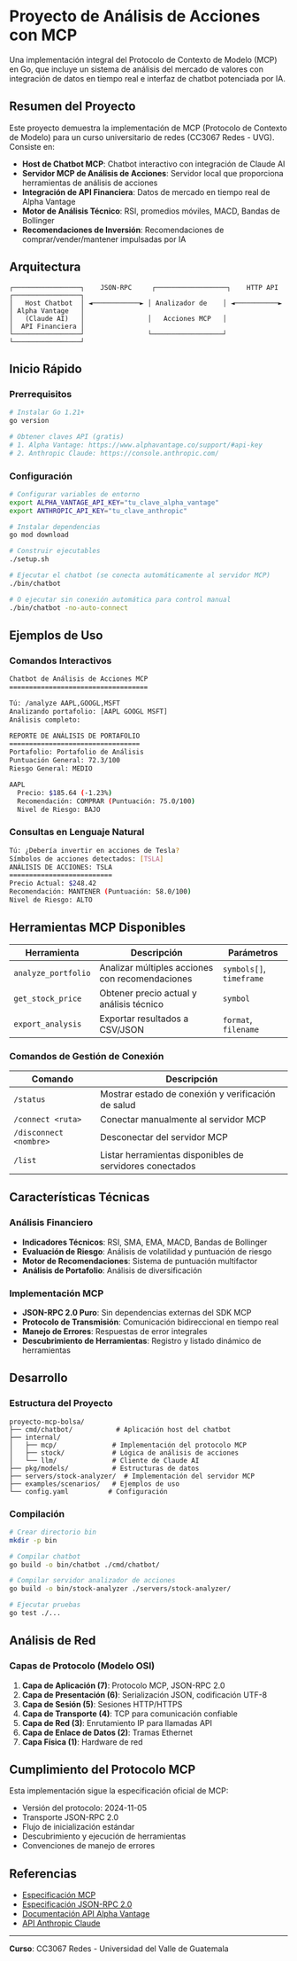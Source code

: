 # Proyecto de Análisis de Acciones con MCP

Una implementación integral del Protocolo de Contexto de Modelo (MCP) en Go, que incluye un sistema de análisis del mercado de valores con integración de datos en tiempo real e interfaz de chatbot potenciada por IA.

## Resumen del Proyecto

Este proyecto demuestra la implementación de MCP (Protocolo de Contexto de Modelo) para un curso universitario de redes (CC3067 Redes - UVG). Consiste en:

- **Host de Chatbot MCP**: Chatbot interactivo con integración de Claude AI
- **Servidor MCP de Análisis de Acciones**: Servidor local que proporciona herramientas de análisis de acciones
- **Integración de API Financiera**: Datos de mercado en tiempo real de Alpha Vantage
- **Motor de Análisis Técnico**: RSI, promedios móviles, MACD, Bandas de Bollinger
- **Recomendaciones de Inversión**: Recomendaciones de comprar/vender/mantener impulsadas por IA

## Arquitectura

```
┌─────────────────┐    JSON-RPC     ┌──────────────────┐    HTTP API    ┌─────────────────┐
│   Host Chatbot  │ ◄────────────► │ Analizador de    │ ◄───────────► │ Alpha Vantage   │
│   (Claude AI)   │                │   Acciones MCP   │                │  API Financiera │
└─────────────────┘                └──────────────────┘                └─────────────────┘
```

## Inicio Rápido

### Prerrequisitos

```bash
# Instalar Go 1.21+
go version

# Obtener claves API (gratis)
# 1. Alpha Vantage: https://www.alphavantage.co/support/#api-key
# 2. Anthropic Claude: https://console.anthropic.com/
```

### Configuración

```bash
# Configurar variables de entorno
export ALPHA_VANTAGE_API_KEY="tu_clave_alpha_vantage"
export ANTHROPIC_API_KEY="tu_clave_anthropic"

# Instalar dependencias
go mod download

# Construir ejecutables
./setup.sh

# Ejecutar el chatbot (se conecta automáticamente al servidor MCP)
./bin/chatbot

# O ejecutar sin conexión automática para control manual
./bin/chatbot -no-auto-connect
```

## Ejemplos de Uso

### Comandos Interactivos

```bash
Chatbot de Análisis de Acciones MCP
===================================

Tú: /analyze AAPL,GOOGL,MSFT
Analizando portafolio: [AAPL GOOGL MSFT]
Análisis completo:

REPORTE DE ANÁLISIS DE PORTAFOLIO
=================================
Portafolio: Portafolio de Análisis
Puntuación General: 72.3/100
Riesgo General: MEDIO

AAPL
  Precio: $185.64 (-1.23%)
  Recomendación: COMPRAR (Puntuación: 75.0/100)
  Nivel de Riesgo: BAJO
```

### Consultas en Lenguaje Natural

```bash
Tú: ¿Debería invertir en acciones de Tesla?
Símbolos de acciones detectados: [TSLA]
ANÁLISIS DE ACCIONES: TSLA
==========================
Precio Actual: $248.42
Recomendación: MANTENER (Puntuación: 58.0/100)
Nivel de Riesgo: ALTO
```

## Herramientas MCP Disponibles

| Herramienta | Descripción | Parámetros |
|-------------|-------------|------------|
| `analyze_portfolio` | Analizar múltiples acciones con recomendaciones | `symbols[]`, `timeframe` |
| `get_stock_price` | Obtener precio actual y análisis técnico | `symbol` |
| `export_analysis` | Exportar resultados a CSV/JSON | `format`, `filename` |

### Comandos de Gestión de Conexión

| Comando | Descripción |
|---------|-------------|
| `/status` | Mostrar estado de conexión y verificación de salud |
| `/connect <ruta>` | Conectar manualmente al servidor MCP |
| `/disconnect <nombre>` | Desconectar del servidor MCP |
| `/list` | Listar herramientas disponibles de servidores conectados |

## Características Técnicas

### Análisis Financiero
- **Indicadores Técnicos**: RSI, SMA, EMA, MACD, Bandas de Bollinger
- **Evaluación de Riesgo**: Análisis de volatilidad y puntuación de riesgo
- **Motor de Recomendaciones**: Sistema de puntuación multifactor
- **Análisis de Portafolio**: Análisis de diversificación

### Implementación MCP
- **JSON-RPC 2.0 Puro**: Sin dependencias externas del SDK MCP
- **Protocolo de Transmisión**: Comunicación bidireccional en tiempo real
- **Manejo de Errores**: Respuestas de error integrales
- **Descubrimiento de Herramientas**: Registro y listado dinámico de herramientas

## Desarrollo

### Estructura del Proyecto

```
proyecto-mcp-bolsa/
├── cmd/chatbot/           # Aplicación host del chatbot
├── internal/
│   ├── mcp/              # Implementación del protocolo MCP
│   ├── stock/            # Lógica de análisis de acciones
│   └── llm/              # Cliente de Claude AI
├── pkg/models/           # Estructuras de datos
├── servers/stock-analyzer/  # Implementación del servidor MCP
├── examples/scenarios/   # Ejemplos de uso
└── config.yaml          # Configuración
```

### Compilación

```bash
# Crear directorio bin
mkdir -p bin

# Compilar chatbot
go build -o bin/chatbot ./cmd/chatbot/

# Compilar servidor analizador de acciones
go build -o bin/stock-analyzer ./servers/stock-analyzer/

# Ejecutar pruebas
go test ./...
```

## Análisis de Red

### Capas de Protocolo (Modelo OSI)

1. **Capa de Aplicación (7)**: Protocolo MCP, JSON-RPC 2.0
2. **Capa de Presentación (6)**: Serialización JSON, codificación UTF-8
3. **Capa de Sesión (5)**: Sesiones HTTP/HTTPS
4. **Capa de Transporte (4)**: TCP para comunicación confiable
5. **Capa de Red (3)**: Enrutamiento IP para llamadas API
6. **Capa de Enlace de Datos (2)**: Tramas Ethernet
7. **Capa Física (1)**: Hardware de red

## Cumplimiento del Protocolo MCP

Esta implementación sigue la especificación oficial de MCP:
- Versión del protocolo: 2024-11-05
- Transporte JSON-RPC 2.0
- Flujo de inicialización estándar
- Descubrimiento y ejecución de herramientas
- Convenciones de manejo de errores

## Referencias

- [Especificación MCP](https://modelcontextprotocol.io/specification/2025-06-18)
- [Especificación JSON-RPC 2.0](https://www.jsonrpc.org/specification)
- [Documentación API Alpha Vantage](https://www.alphavantage.co/documentation/)
- [API Anthropic Claude](https://docs.anthropic.com/)

---

**Curso**: CC3067 Redes - Universidad del Valle de Guatemala
